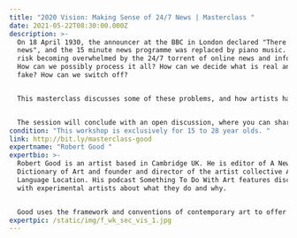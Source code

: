 ```yaml
---
title: "2020 Vision: Making Sense of 24/7 News | Masterclass "
date: 2021-05-22T08:30:00.000Z
description: >-
  On 18 April 1930, the announcer at the BBC in London declared "There is no
  news", and the 15 minute news programme was replaced by piano music. Today, we
  risk becoming overwhelmed by the 24/7 torrent of online news and information.
  How can we possibly process it all? How can we decide what is real and what is
  fake? How can we switch off?


  This masterclass discusses some of these problems, and how artists have responded to information in the age of the internet. The session will include a presentation on the move from analogue to digital information , a look at how some artists have chosen to respond to information overload and a conversation with Science Gallery Research Intern Vasudha Malani to investigate UK and Indian online search algorithms. How do search results differ by country, by region, and by language?


  The session will conclude with an open discussion, where you can share your perspectives on the world of information overload and how we can make sense of it all.
condition: "This workshop is exclusively for 15 to 28 year olds. "
link: http://bit.ly/masterclass-good
expertname: "Robert Good "
expertbio: >-
  Robert Good is an artist based in Cambridge UK. He is editor of A New
  Dictionary of Art and founder and director of the artist collective Art
  Language Location. His podcast Something To Do With Art features discussions
  with experimental artists about what they do and why.


  Good uses the framework and conventions of contemporary art to offer fresh perspectives. He says: "My work is frequently propositional in nature. I like to analyse a situation, try to understand it and then make work that re-presents it, reflecting back both the limitations of my understanding and my responses to it. As such, my work functions in some ways like a scientific hypothesis - it is offered for others to consider, validate or falsify."
expertpic: /static/img/f_wk_sec_vis_1.jpg
---
```

